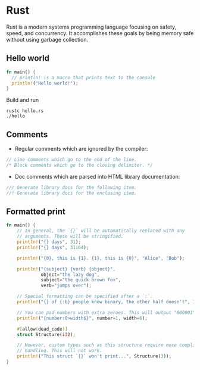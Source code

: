 # Rust

Rust is a modern systems programming language focusing on safety, speed, and concurrency. It accomplishes these goals by being memory safe without using garbage collection.

## Hello world

```rust
fn main() {
  // println! is a macro that prints text to the console
  println!("Hello world!");
}
```

Build and run

```shell
rustc hello.rs
./hello
```

## Comments

- Regular comments which are ignored by the compiler:

```rust
// Line comments which go to the end of the line.
/* Block comments which go to the closing delimiter. */
```

- Doc comments which are parsed into HTML library documentation:

```rust
/// Generate library docs for the following item.
//! Generate library docs for the enclosing item.
```

## Formatted print

```rust
fn main() {
    // In general, the `{}` will be automatically replaced with any
    // arguments. These will be stringified.
    println!("{} days", 31);
    println!("{} days", 31i64);

    println!("{0}, this is {1}. {1}, this is {0}", "Alice", "Bob");

    println!("{subject} {verb} {object}",
             object="the lazy dog",
             subject="the quick brown fox",
             verb="jumps over");

    // Special formatting can be specified after a `:`.
    println!("{} of {:b} people know binary, the other half doesn't", 1, 2);

    // You can pad numbers with extra zeroes. This will output "000001".
    println!("{number:0>width$}", number=1, width=6);

    #[allow(dead_code)]
    struct Structure(i32);

    // However, custom types such as this structure require more complicated
    // handling. This will not work.
    println!("This struct `{}` won't print...", Structure(3));
}
```
